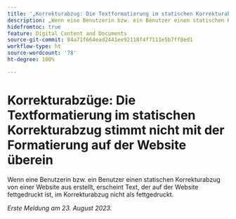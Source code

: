 ```yaml
---
title: '„Korrekturabzug: Die Textformatierung im statischen Korrekturabzug stimmt nicht mit der Formatierung auf der Website überein“'
description: „Wenn eine Benutzerin bzw. ein Benutzer einen statischen Korrekturabzug von einer Website aus erstellt, erscheint Text, der auf der Website fettgedruckt ist, im Korrekturabzug nicht als fettgedruckt.“
hidefromtoc: true
feature: Digital Content and Documents
source-git-commit: 84a71f664ead2441ee92118f4f7111e5b7ff8ed1
workflow-type: ht
source-wordcount: '78'
ht-degree: 100%

---
```



# Korrekturabzüge: Die Textformatierung im statischen Korrekturabzug stimmt nicht mit der Formatierung auf der Website überein

<!--WF, WFP TOCs-->

Wenn eine Benutzerin bzw. ein Benutzer einen statischen Korrekturabzug von einer Website aus erstellt, erscheint Text, der auf der Website fettgedruckt ist, im Korrekturabzug nicht als fettgedruckt.

_Erste Meldung am 23. August 2023._

